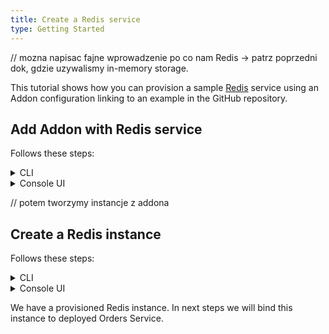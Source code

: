 ```yaml
---
title: Create a Redis service
type: Getting Started
---
```


// mozna napisac fajne wprowadzenie po co nam Redis -> patrz poprzedni dok, gdzie uzywalismy in-memory storage.

This tutorial shows how you can provision a sample [Redis](https://redis.io/) service using an Addon configuration linking to an example in the GitHub repository.

## Add Addon with Redis service

Follows these steps:

<div tabs name="add-addon" group="create-redis-service">
  <details>
  <summary label="cli">
  CLI
  </summary>

1. Provision an Addon CR with the Redis service:

   ```yaml
   cat <<EOF | kubectl apply -f  -
   apiVersion: addons.kyma-project.io/v1alpha1
   kind: AddonsConfiguration
   metadata:
     name: redis-addon
     namespace: orders-service
   spec:
     reprocessRequest: 0
     repositories:
     - url: https://github.com/kyma-project/addons/releases/download/0.12.0/index-testing.yaml
   EOF
   ```

2. Check if the Addon CR was created successfully. The CR phase should state `Ready`:

   ```bash
   kubectl get addonsconfigurations redis-addon -n orders-service -o=jsonpath="{.status.phase}"
   ```

  </details>
  <details>
  <summary label="console-ui">
  Console UI
  </summary>

1. If you aren't in the view of Namespace `orders-service` in the Kyma Console, select a `orders-service` Namespace from the drop-down list in the top navigation panel.

2. Go to the **Addons** view in the left navigation panel (under **Configuration** group) and select **Add New Configuration**.

3. Enter `https://github.com/kyma-project/addons/releases/download/0.12.0/index-testing.yaml` in the **Urls** field. The Addon name is automatically generated.

4. Select **Add** to confirm changes.

5. Wait for the Addon to have the status `READY`.

  </details>
</div>

// potem tworzymy instancje z addona

## Create a Redis instance

Follows these steps:

<div tabs name="create-redis-instance" group="create-redis-service">
  <details>
  <summary label="cli">
  CLI
  </summary>

1. Create a ServiceInstance CR. You will provision Redis with its `micro` plan:

   ```yaml
   cat <<EOF | kubectl apply -f -
   apiVersion: servicecatalog.k8s.io/v1beta1
   kind: ServiceInstance
   metadata:
     name: redis-service
     namespace: orders-service
   spec:
     serviceClassExternalName: redis
     servicePlanExternalName: micro
     parameters:
       imagePullPolicy: Always
   EOF
   ```

3. Check if the ServiceInstance CR was created successfully. The last condition in the CR status should state `Ready True`:

   ```bash
   kubectl get serviceinstance redis-service -n orders-service -o=jsonpath="{range .status.conditions[*]}{.type}{'\t'}{.status}{'\n'}{end}"
   ```

  </details>
  <details>
  <summary label="console-ui">
  Console UI
  </summary>

1. Go to the **Catalog Management** > **Catalog** view where you can see the list of all available **Add-Ons** and select **[Experimental] Redis**.

   > **TIP**: You can use the search in the upper right corner.

2. Select **Add** to provision the Redis ServiceClass and create its instance in your Namespace.

3. Change the **Name** to match `redis-service`, select `micro` from the **Plan** drop-down list, and set **Image pull policy** to `Always`.

  // mozna to przeredagowac
   > **NOTE:** The Service Instance, Service Binding, and Service Binding Usage can have different names than the Function, but it is recommended that all related resources share a common name.

4. Select **Create** to confirm changes.

   You will redirect to **Catalog Management** > **Instances** > **redis-service** view.

   Wait until the status of the instance changes from `PROVISIONING` to `RUNNING`.

  </details>
</div>

We have a provisioned Redis instance. In next steps we will bind this instance to deployed Orders Service.
